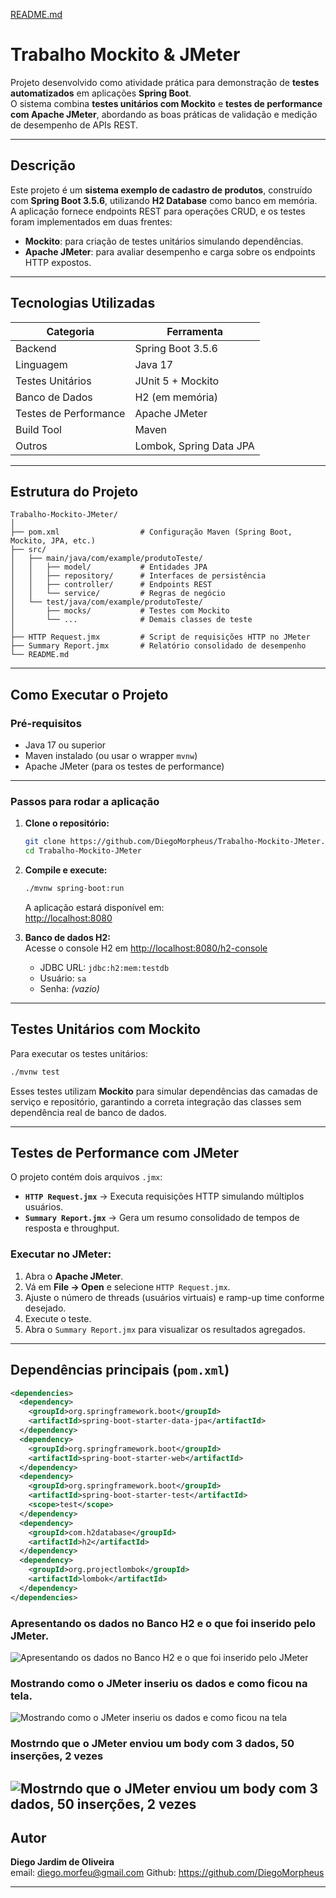[README.md](https://github.com/user-attachments/files/23040492/README.md)
#  Trabalho Mockito & JMeter

Projeto desenvolvido como atividade prática para demonstração de **testes automatizados** em aplicações **Spring Boot**.  
O sistema combina **testes unitários com Mockito** e **testes de performance com Apache JMeter**, abordando as boas práticas de validação e medição de desempenho de APIs REST.

---

##  Descrição

Este projeto é um **sistema exemplo de cadastro de produtos**, construído com **Spring Boot 3.5.6**, utilizando **H2 Database** como banco em memória.  
A aplicação fornece endpoints REST para operações CRUD, e os testes foram implementados em duas frentes:

- **Mockito**: para criação de testes unitários simulando dependências.  
- **Apache JMeter**: para avaliar desempenho e carga sobre os endpoints HTTP expostos.

---

##  Tecnologias Utilizadas

| Categoria | Ferramenta |
|------------|-------------|
| Backend | Spring Boot 3.5.6 |
| Linguagem | Java 17 |
| Testes Unitários | JUnit 5 + Mockito |
| Banco de Dados | H2 (em memória) |
| Testes de Performance | Apache JMeter |
| Build Tool | Maven |
| Outros | Lombok, Spring Data JPA |

---

##  Estrutura do Projeto

```
Trabalho-Mockito-JMeter/
│
├── pom.xml                  # Configuração Maven (Spring Boot, Mockito, JPA, etc.)
├── src/
│   ├── main/java/com/example/produtoTeste/
│   │   ├── model/           # Entidades JPA
│   │   ├── repository/      # Interfaces de persistência
│   │   ├── controller/      # Endpoints REST
│   │   └── service/         # Regras de negócio
│   └── test/java/com/example/produtoTeste/
│       ├── mocks/           # Testes com Mockito
│       └── ...              # Demais classes de teste
│
├── HTTP Request.jmx         # Script de requisições HTTP no JMeter
├── Summary Report.jmx       # Relatório consolidado de desempenho
└── README.md
```

---

##  Como Executar o Projeto

###  Pré-requisitos

- Java 17 ou superior  
- Maven instalado (ou usar o wrapper `mvnw`)  
- Apache JMeter (para os testes de performance)

---

###  Passos para rodar a aplicação

1. **Clone o repositório:**
   ```bash
   git clone https://github.com/DiegoMorpheus/Trabalho-Mockito-JMeter.git
   cd Trabalho-Mockito-JMeter
   ```

2. **Compile e execute:**
   ```bash
   ./mvnw spring-boot:run
   ```
   A aplicação estará disponível em:  
    [http://localhost:8080](http://localhost:8080)

3. **Banco de dados H2:**  
   Acesse o console H2 em [http://localhost:8080/h2-console](http://localhost:8080/h2-console)  
   - JDBC URL: `jdbc:h2:mem:testdb`  
   - Usuário: `sa`  
   - Senha: *(vazio)*

---

##  Testes Unitários com Mockito

Para executar os testes unitários:

```bash
./mvnw test
```

Esses testes utilizam **Mockito** para simular dependências das camadas de serviço e repositório, garantindo a correta integração das classes sem dependência real de banco de dados.

---

##  Testes de Performance com JMeter

O projeto contém dois arquivos `.jmx`:

- **`HTTP Request.jmx`** → Executa requisições HTTP simulando múltiplos usuários.  
- **`Summary Report.jmx`** → Gera um resumo consolidado de tempos de resposta e throughput.

###  Executar no JMeter:

1. Abra o **Apache JMeter**.  
2. Vá em **File → Open** e selecione `HTTP Request.jmx`.  
3. Ajuste o número de threads (usuários virtuais) e ramp-up time conforme desejado.  
4. Execute o teste.  
5. Abra o `Summary Report.jmx` para visualizar os resultados agregados.  

---

##  Dependências principais (`pom.xml`)

```xml
<dependencies>
  <dependency>
    <groupId>org.springframework.boot</groupId>
    <artifactId>spring-boot-starter-data-jpa</artifactId>
  </dependency>
  <dependency>
    <groupId>org.springframework.boot</groupId>
    <artifactId>spring-boot-starter-web</artifactId>
  </dependency>
  <dependency>
    <groupId>org.springframework.boot</groupId>
    <artifactId>spring-boot-starter-test</artifactId>
    <scope>test</scope>
  </dependency>
  <dependency>
    <groupId>com.h2database</groupId>
    <artifactId>h2</artifactId>
  </dependency>
  <dependency>
    <groupId>org.projectlombok</groupId>
    <artifactId>lombok</artifactId>
  </dependency>
</dependencies>
```
### Apresentando os dados no Banco H2 e o que foi inserido pelo JMeter.
![Apresentando os dados no Banco H2 e o que foi inserido pelo JMeter](src/main/java/com/example/produtoTeste/images/imagem1.jpg)
### Mostrando como o JMeter inseriu os dados e como ficou na tela.
![Mostrando como o JMeter inseriu os dados e como ficou na tela](src/main/java/com/example/produtoTeste/images/imagem1.jpg)
### Mostrndo que o JMeter enviou um body com 3 dados, 50 inserções, 2 vezes
![Mostrndo que o JMeter enviou um body com 3 dados, 50 inserções, 2 vezes](src/main/java/com/example/produtoTeste/images/imagem1.jpg)
---

##  Autor

**Diego Jardim de Oliveira**  
email: diego.morfeu@gmail.com
Github: https://github.com/DiegoMorpheus

---






